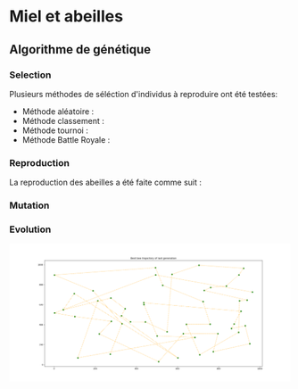 # Miel et abeilles
## Algorithme de génétique

### Selection
Plusieurs méthodes de séléction d'individus à reproduire ont été testées:
- Méthode aléatoire :
- Méthode classement :
- Méthode tournoi : 
- Méthode Battle Royale :

### Reproduction
La reproduction des abeilles a été faite comme suit :

### Mutation

### Evolution

![title](Plots/best_bee_trajectory_of_last_generation_out_of_1000_at_rank.png)
